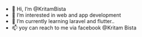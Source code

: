 - 👋 Hi, I’m @KritamBista
- 👀 I’m interested in web and app development
- 🌱 I’m currently learning laravel and flutter..
- 📫 yoy can reach to me via facebook @Kritam Bista

<!---
KritamBista/KritamBista is a ✨ special ✨ repository because its `README.md` (this file) appears on your GitHub profile.
You can click the Preview link to take a look at your changes.
--->
